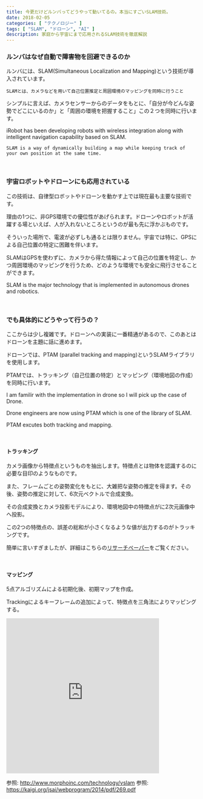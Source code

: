 ```yaml
---
title: 今更だけどルンバってどうやって動いてるの。本当にすごいSLAM技術。
date: 2018-02-05
categories: [ "テクノロジー" ]
tags: [ "SLAM", "ドローン", "AI" ]
description: 家庭から宇宙にまで応用されるSLAM技術を徹底解説
---
```



### ルンバはなぜ自動で障害物を回避できるのか

ルンバには、SLAM(Simultaneous Localization and Mapping)という技術が導入されています。
 
    SLAMとは、カメラなどを用いて自己位置推定と周囲環境のマッピングを同時に行うこと

シンプルに言えば、カメラセンサーからのデータをもとに、「自分が今どんな姿勢でどこにいるのか」と「周囲の環境を把握すること」この２つを同時に行います。

iRobot has been developing robots with wireless integration along with intelligent navigation capability based on SLAM.

    SLAM is a way of dynamically building a map while keeping track of your own position at the same time.


</br>

### 宇宙ロボットやドローンにも応用されている

この技術は、自律型ロボットやドローンを動かす上では現在最も主要な技術です。

理由の1つに、非GPS環境での優位性があげられます。ドローンやロボットが活躍する場といえば、人が入れないところというのが最も先に浮かぶものです。

そういった場所で、電波が必ずしも通るとは限りません。宇宙では特に、GPSによる自己位置の特定に困難を伴います。

SLAMはGPSを使わずに、カメラから得た情報によって自己の位置を特定し、かつ周囲環境のマッピングを行うため、どのような環境でも安全に飛行させることができます。

SLAM is the major technology that is implemented in autonomous drones and robotics.


</br>

### でも具体的にどうやって行うの？

ここからは少し複雑です。ドローンへの実装に一番精通があるので、このあとはドローンを主題に話に進めます。

ドローンでは、PTAM (parallel tracking and mapping)というSLAMライブラリを使用します。

PTAMでは、トラッキング（自己位置の特定）とマッピング（環境地図の作成）を同時に行います。

I am familir with the implementation in drone so I will pick up the case of Drone.

Drone engineers are now using PTAM which is one of the library of SLAM.

PTAM excutes both tracking and mapping. 

</br>

#### トラッキング

カメラ画像から特徴点というものを抽出します。特徴点とは物体を認識するのに必要な目印のようなものです。

また、フレームごとの姿勢変化をもとに、大雑把な姿勢の推定を得ます。その後、姿勢の推定に対して、6次元ベクトルで合成変換。

その合成変換とカメラ投影モデルにより、環境地図中の特徴点がに2次元画像中へ投影。

この2つの特徴点の、誤差の総和が小さくなるような値が出力するのがトラッキングです。

簡単に言いすぎましたが、詳細はこちらの<a href="https://kaigi.org/jsai/webprogram/2014/pdf/269.pdf">リサーチペーパー</a>をご覧ください。


</br>

#### マッピング

5点アルゴリズムによる初期化後、初期マップを作成。

Trackingによるキーフレームの追加によって、特徴点を三角法によりマッピングする。

<iframe width="80%" height="409" src="https://www.youtube.com/embed/NMFsEpVppZM" frameborder="0" allow="autoplay; encrypted-media" allowfullscreen></iframe>

参照: http://www.morphoinc.com/technology/vslam
参照: https://kaigi.org/jsai/webprogram/2014/pdf/269.pdf

